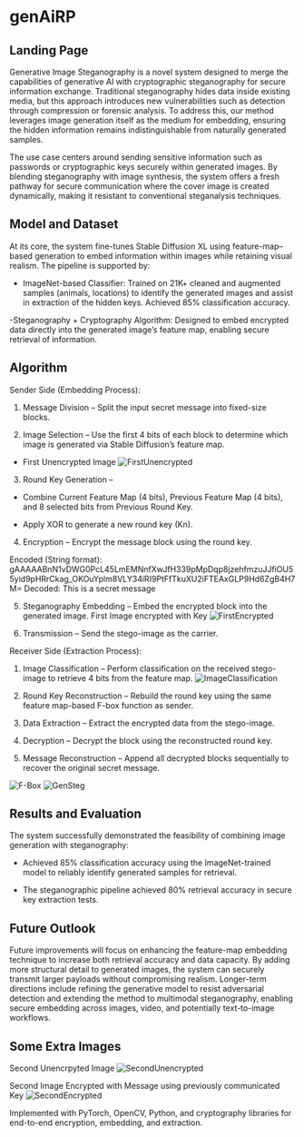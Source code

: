# genAiRP
## Landing Page

Generative Image Steganography is a novel system designed to merge the capabilities of generative AI with cryptographic steganography for secure information exchange. Traditional steganography hides data inside existing media, but this approach introduces new vulnerabilities such as detection through compression or forensic analysis. To address this, our method leverages image generation itself as the medium for embedding, ensuring the hidden information remains indistinguishable from naturally generated samples.

The use case centers around sending sensitive information such as passwords or cryptographic keys securely within generated images. By blending steganography with image synthesis, the system offers a fresh pathway for secure communication where the cover image is created dynamically, making it resistant to conventional steganalysis techniques.

## Model and Dataset

At its core, the system fine-tunes Stable Diffusion XL using feature-map–based generation to embed information within images while retaining visual realism. The pipeline is supported by:

- ImageNet-based Classifier: Trained on 21K+ cleaned and augmented samples (animals, locations) to identify the generated images and assist in extraction of the hidden keys. Achieved 85% classification accuracy.

-Steganography + Cryptography Algorithm: Designed to embed encrypted data directly into the generated image’s feature map, enabling secure retrieval of information.

## Algorithm
Sender Side (Embedding Process):

1. Message Division – Split the input secret message into fixed-size blocks.

2. Image Selection – Use the first 4 bits of each block to determine which image is generated via Stable Diffusion’s feature map.
- First Unencrypted Image
![FirstUnencrypted](/content/ChickenBuildings1.png)

3. Round Key Generation –

- Combine Current Feature Map (4 bits), Previous Feature Map (4 bits), and 8 selected bits from Previous Round Key.

- Apply XOR to generate a new round key (Kn).

4. Encryption – Encrypt the message block using the round key.

Encoded (String format): gAAAAABnN1vDWG0PcL45LmEMNnfXwJfH339pMpDqp8jzehfmzuJJfiOU55yid9pHRrCkag_OKOuYplm8VLY34iRI9PtFfTkuXU2iFTEAxGLP9Hd6ZgB4H7M=
Decoded: This is a secret message

5. Steganography Embedding – Embed the encrypted block into the generated image.
First Image encrypted with Key
![FirstEncrypted](/content/my_new_image.png)

6. Transmission – Send the stego-image as the carrier.

Receiver Side (Extraction Process):

1. Image Classification – Perform classification on the received stego-image to retrieve 4 bits from the feature map.
![ImageClassification](/content/ImageClass.png)

2. Round Key Reconstruction – Rebuild the round key using the same feature map-based F-box function as sender.

3. Data Extraction – Extract the encrypted data from the stego-image.

4. Decryption – Decrypt the block using the reconstructed round key.

5. Message Reconstruction – Append all decrypted blocks sequentially to recover the original secret message.

![F-Box](/content/F-Box.jpg)
![GenSteg](/content/GenSteg.jpg)


## Results and Evaluation

The system successfully demonstrated the feasibility of combining image generation with steganography:

- Achieved 85% classification accuracy using the ImageNet-trained model to reliably identify generated samples for retrieval.

- The steganographic pipeline achieved 80% retrieval accuracy in secure key extraction tests.

## Future Outlook

Future improvements will focus on enhancing the feature-map embedding technique to increase both retrieval accuracy and data capacity. By adding more structural detail to generated images, the system can securely transmit larger payloads without compromising realism. Longer-term directions include refining the generative model to resist adversarial detection and extending the method to multimodal steganography, enabling secure embedding across images, video, and potentially text-to-image workflows.

## Some Extra Images
Second Unencrpyted Image
![SecondUnencrypted](/content/ChickenSea19.png)

Second Image Encrypted with Message using previously communicated Key
![SecondEncrypted](/content/my_new_image2.png)


Implemented with PyTorch, OpenCV, Python, and cryptography libraries for end-to-end encryption, embedding, and extraction.
